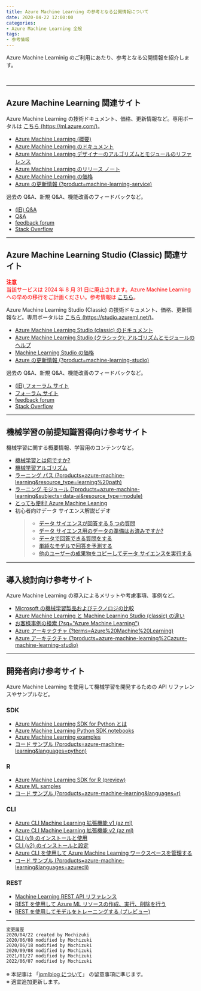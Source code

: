 ```yaml
---
title: Azure Machine Learning の参考となる公開情報について
date: 2020-04-22 12:00:00
categories:
- Azure Machine Learning 全般
tags:
- 参考情報
---
```


Azure Machine Learninig のご利用にあたり、参考となる公開情報を紹介します。
<!-- more -->
<br>

***
## Azure Machine Learning 関連サイト  

Azure Machine Learning の技術ドキュメント、価格、更新情報など。専用ポータルは [こちら (https://ml.azure.com/)](https://ml.azure.com/)。

- [Azure Machine Learning (概要)](https://azure.microsoft.com/ja-jp/services/machine-learning/)  
- [Azure Machine Learning のドキュメント](https://docs.microsoft.com/ja-jp/azure/machine-learning/)  
- [Azure Machine Learning デザイナーのアルゴリズムとモジュールのリファレンス](https://docs.microsoft.com/ja-jp/azure/machine-learning/algorithm-module-reference/module-reference)  
- [Azure Machine Learning のリリース ノート](https://docs.microsoft.com/ja-jp/azure/machine-learning/azure-machine-learning-release-notes)  
- [Azure Machine Learning の価格](https://azure.microsoft.com/ja-jp/pricing/details/machine-learning/)  
- [Azure の更新情報 (?product=machine-learning-service)](https://azure.microsoft.com/ja-jp/updates/?product=machine-learning-service)  

過去の Q&A、新規 Q&A、機能改善のフィードバックなど。

- [(旧) Q&A](https://social.msdn.microsoft.com/Forums/en-US/home?forum=AzureMachineLearningService)  
- [Q&A](https://docs.microsoft.com/en-us/answers/topics/azure-machine-learning.html)  
- [feedback forum](https://feedback.azure.com/forums/257792-machine-learning)  
- [Stack Overflow](https://stackoverflow.com/questions/tagged/azure-machine-learning-service)

***
## Azure Machine Learning Studio (Classic) 関連サイト  

<font color="#FF0000">**注意**  
当該サービスは 2024 年 8 月 31 日に廃止されます。Azure Machine Learning への早めの移行をご計画ください。参考情報は [こちら](https://azure.microsoft.com/en-us/updates/machine-learning-studio-classic-will-retire-on-31-august-2024/)。  
 
</font>  

Azure Machine Learning Studio (Classic) の技術ドキュメント、価格、更新情報など。専用ポータルは [こちら (https://studio.azureml.net/)](https://studio.azureml.net/)。

- [Azure Machine Learning Studio (classic) のドキュメント](https://docs.microsoft.com/ja-jp/azure/machine-learning/studio/)  
- [Azure Machine Learning Studio (クラシック): アルゴリズムとモジュールのヘルプ](https://docs.microsoft.com/ja-jp/azure/machine-learning/studio-module-reference/)  
- [Machine Learning Studio の価格](https://azure.microsoft.com/ja-jp/pricing/details/machine-learning-studio/)  
- [Azure の更新情報 (?product=machine-learning-studio)](https://azure.microsoft.com/ja-jp/updates/?product=machine-learning-studio)  

過去の Q&A、新規 Q&A、機能改善のフィードバックなど。

- [(旧) フォーラム サイト](https://social.msdn.microsoft.com/Forums/en-US/home?forum=MachineLearning)
- [フォーラム サイト](https://docs.microsoft.com/en-us/answers/topics/azure-machine-learning-studio-classic.html)
- [feedback forum](https://feedback.azure.com/forums/257792-machine-learning)  
- [Stack Overflow](https://stackoverflow.com/questions/tagged/azure-machine-learning-studio)  

***
## 機械学習の前提知識習得向け参考サイト

機械学習に関する概要情報、学習用のコンテンツなど。

- [機械学習とは何ですか?](https://azure.microsoft.com/ja-jp/overview/what-is-machine-learning-platform/)  
- [機械学習アルゴリズム](https://azure.microsoft.com/ja-jp/overview/machine-learning-algorithms/)  
- [ラーニング パス (?products=azure-machine-learning&resource_type=learning%20path)](https://docs.microsoft.com/ja-jp/learn/browse/?products=azure-machine-learning&resource_type=learning%20path)  
- [ラーニング モジュール (?products=azure-machine-learning&subjects=data-ai&resource_type=module)](https://docs.microsoft.com/ja-jp/learn/browse/?products=azure-machine-learning&subjects=data-ai&resource_type=module)  
- [とっても便利! Azure Machine Leaning](https://www.youtube.com/watch?v=xx-meKk03YY)  
- 初心者向けデータ サイエンス解説ビデオ
   >- [データ サイエンスが回答する 5 つの質問](https://docs.microsoft.com/ja-jp/azure/machine-learning/studio/data-science-for-beginners-the-5-questions-data-science-answers)
   >- [データ サイエンス用のデータの準備はお済みですか?](https://docs.microsoft.com/ja-jp/azure/machine-learning/studio/data-science-for-beginners-is-your-data-ready-for-data-science)
   >- [データで回答できる質問をする](https://docs.microsoft.com/ja-jp/azure/machine-learning/studio/data-science-for-beginners-ask-a-question-you-can-answer-with-data)
   >- [単純なモデルで回答を予測する](https://docs.microsoft.com/ja-jp/azure/machine-learning/studio/data-science-for-beginners-predict-an-answer-with-a-simple-model)
   >- [他のユーザーの成果物をコピーしてデータ サイエンスを実行する](https://docs.microsoft.com/ja-jp/azure/machine-learning/studio/data-science-for-beginners-copy-other-peoples-work-to-do-data-science)

***
## 導入検討向け参考サイト  

Azure Machine Learning の導入によるメリットや考慮事項、事例など。

- [Microsoft の機械学習製品およびテクノロジの比較](https://docs.microsoft.com/ja-jp/azure/architecture/data-guide/technology-choices/data-science-and-machine-learning)  
- [Azure Machine Learning と Machine Learning Studio (classic) の違い](https://docs.microsoft.com/ja-jp/azure/machine-learning/overview-what-is-machine-learning-studio#ml-studio-classic-vs-azure-machine-learning-studio)  
- [お客様事例の検索 (?sq="Azure Machine Learning")](https://customers.microsoft.com/ja-jp/search?sq=%22Azure%20Machine%20Learning%22&ff=&p=2&so=story_publish_date%20desc)  
- [Azure アーキテクチャ (?terms=Azure%20Machine%20Learning)](https://docs.microsoft.com/ja-jp/azure/architecture/browse/?terms=Azure%20Machine%20Learning)  
- [Azure アーキテクチャ (?products=azure-machine-learning%2Cazure-machine-learning-studio)](https://docs.microsoft.com/ja-jp/azure/architecture/browse/?products=azure-machine-learning%2Cazure-machine-learning-studio)  

***
## 開発者向け参考サイト  

Azure Machine Learning を使用して機械学習を開発するための API リファレンスやサンプルなど。

### SDK
- [Azure Machine Learning SDK for Python とは](https://docs.microsoft.com/ja-jp/python/api/overview/azure/ml/?view=azure-ml-py)  
- [Azure Machine Learning Python SDK notebooks](https://github.com/Azure/MachineLearningNotebooks)  
- [Azure Machine Learning examples](https://github.com/Azure/azureml-examples)  
- [コード サンプル (?products=azure-machine-learning&languages=python)](https://docs.microsoft.com/ja-jp/samples/browse/?products=azure-machine-learning&languages=python)

### R
- [Azure Machine Learning SDK for R (preview)](https://azure.github.io/azureml-sdk-for-r/)  
- [Azure ML samples](https://github.com/Azure/azureml-sdk-for-r/tree/master/samples)
- [コード サンプル (?products=azure-machine-learning&languages=r)](https://docs.microsoft.com/ja-jp/samples/browse/?products=azure-machine-learning&languages=r)

### CLI
- [Azure CLI Machine Learning 拡張機能 v1 (az ml)](https://docs.microsoft.com/ja-jp/cli/azure/ml(v1)?view=azure-cli-latest)  
- [Azure CLI Machine Learning 拡張機能 v2 (az ml)](https://docs.microsoft.com/ja-jp/cli/azure/ml?view=azure-cli-latest)  
- [CLI (v1) のインストールと使用](https://docs.microsoft.com/ja-jp/azure/machine-learning/v1/reference-azure-machine-learning-cli)  
- [CLI (v2) のインストールと設定](https://docs.microsoft.com/ja-jp/azure/machine-learning/how-to-configure-cli?tabs=public)  
- [Azure CLI を使用して Azure Machine Learning ワークスペースを管理する](https://docs.microsoft.com/ja-jp/azure/machine-learning/how-to-manage-workspace-cli)  
- [コード サンプル (?products=azure-machine-learning&languages=azurecli)](https://docs.microsoft.com/ja-jp/samples/browse/?products=azure-machine-learning&languages=azurecli)

### REST
- [Machine Learning REST API リファレンス](https://docs.microsoft.com/ja-jp/rest/api/azureml/)  
- [REST を使用して Azure ML リソースの作成、実行、削除を行う](https://docs.microsoft.com/ja-jp/azure/machine-learning/how-to-manage-rest)  
- [REST を使用してモデルをトレーニングする (プレビュー)](https://docs.microsoft.com/ja-jp/azure/machine-learning/how-to-train-with-rest)


***

`変更履歴`  
`2020/04/22 created by Mochizuki`  
`2020/06/08 modified by Mochizuki`  
`2020/06/18 modified by Mochizuki`  
`2020/09/08 modified by Mochizuki`  
`2021/01/27 modified by Mochizuki`  
`2022/06/07 modified by Mochizuki`  
<br>
※ 本記事は 「[jpmlblog について](https://jpmlblog.github.io/blog/2020/01/01/about-jpmlblog/)」 の留意事項に準じます。  
※ 適宜追加更新します。  
